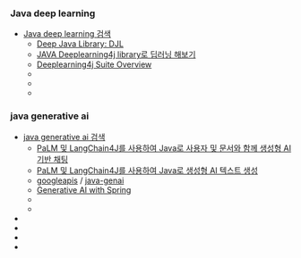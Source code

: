 ### Java deep learning
- [Java deep learning 검색](https://www.google.com/search?q=Java+deep+learning&newwindow=1&sca_esv=a980cca8ef080035&rlz=1C1GCEU_koKR1161KR1161&ei=-qMlaJewJtOOvr0P54KOmQw&oq=java+deep+learn&gs_lp=Egxnd3Mtd2l6LXNlcnAiD2phdmEgZGVlcCBsZWFybioCCAAyChAAGLADGNYEGEcyChAAGLADGNYEGEcyChAAGLADGNYEGEcyChAAGLADGNYEGEcyChAAGLADGNYEGEcyChAAGLADGNYEGEcyChAAGLADGNYEGEcyChAAGLADGNYEGEcyChAAGLADGNYEGEcyChAAGLADGNYEGEdIpRFQAFgAcAF4AZABAJgBAKABAKoBALgBAcgBAJgCAaACBJgDAIgGAZAGCpIHATGgBwCyBwC4BwA&sclient=gws-wiz-serp)
  - [Deep Java Library: DJL](https://djl.ai/)
  - [JAVA Deeplearning4j library로 딥러닝 해보기](https://smilegate.ai/2024/03/22/java-deeplearning4j-library%EB%A1%9C-%EB%94%A5%EB%9F%AC%EB%8B%9D-%ED%95%B4%EB%B3%B4%EA%B8%B0/)
  - [Deeplearning4j Suite Overview](https://deeplearning4j.konduit.ai/)
  - []()
  - []()
  - []()

### java generative ai
- [java generative ai 검색](https://www.google.com/search?q=java+generative+ai&newwindow=1&sca_esv=48b5062a4474d02d&ei=bXw2aOTDMpik2roPpaC0AQ&start=10&sa=N&sstk=Ac65TH4Dh6U3ucV1qJcaakIExbd2hbc0UNWTMAXiOO6rJZrDLTwG8JZ7lJ4BEm2VRgdOzEplGgUCFKvZvUwhraceH-UZWHdQB4MDQg&ved=2ahUKEwikrouhlsWNAxUYklYBHSUQLQAQ8tMDegQIJhAE&biw=1822&bih=959&dpr=1)
  - [PaLM 및 LangChain4J를 사용하여 Java로 사용자 및 문서와 함께 생성형 AI 기반 채팅](https://codelabs.developers.google.com/codelabs/genai-chat-java-palm-langchain4j?hl=ko#0)
  - [PaLM 및 LangChain4J를 사용하여 Java로 생성형 AI 텍스트 생성](https://codelabs.developers.google.com/codelabs/genai-text-gen-java-palm-langchain4j?hl=ko#0)
  - [googleapis](https://github.com/googleapis) / [java-genai](https://github.com/googleapis/java-genai)
  - [Generative AI with Spring](https://spring.io/ai)
  - []()
  - []()
- []()
- []()
- []()
- []()